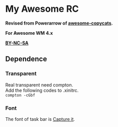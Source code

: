 # My Awesome RC

**Revised from  Powerarrow of [awesome-copycats](https://github.com/copycat-killer/awesome-copycats).**

**For Awesome WM 4.x**

**[BY-NC-SA](https://creativecommons.org/licenses/by-nc-sa/4.0/)**

## Dependence

### Transparent
Real transparent need compton.  
Add the following codes to .xinitrc.  
`compton -cGbf`

### Font
The font of task bar is [Capture it](http://www.dafont.com/capture-it.font).
